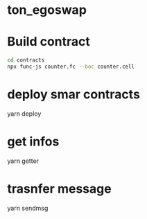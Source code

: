 # ton_egoswap
# Build contract
```sh
cd contracts
npx func-js counter.fc --boc counter.cell
```

# deploy smar contracts
yarn deploy
# get infos
yarn getter
# trasnfer message
yarn sendmsg
